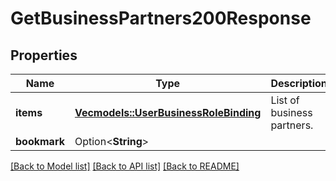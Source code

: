 # GetBusinessPartners200Response

## Properties

Name | Type | Description | Notes
------------ | ------------- | ------------- | -------------
**items** | [**Vec<models::UserBusinessRoleBinding>**](UserBusinessRoleBinding.md) | List of business partners. | 
**bookmark** | Option<**String**> |  | [optional]

[[Back to Model list]](../README.md#documentation-for-models) [[Back to API list]](../README.md#documentation-for-api-endpoints) [[Back to README]](../README.md)


